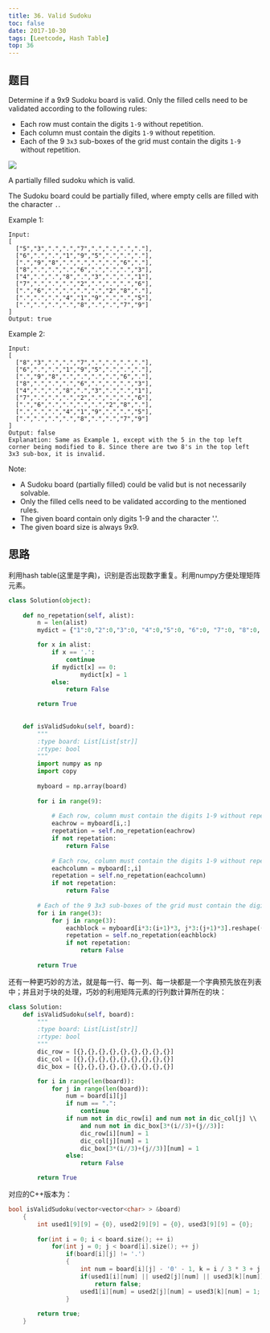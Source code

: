 ```yaml
---
title: 36. Valid Sudoku
toc: false
date: 2017-10-30
tags: [Leetcode, Hash Table]
top: 36
---
```


## 题目

Determine if a 9x9 Sudoku board is valid. Only the filled cells need to be validated according to the following rules:

* Each row must contain the digits `1-9` without repetition.
* Each column must contain the digits `1-9` without repetition.
* Each of the 9 `3x3` sub-boxes of the grid must contain the digits `1-9` without repetition.

![](http://or9a8nskt.bkt.clouddn.com/15271493262650.png)

A partially filled sudoku which is valid.

The Sudoku board could be partially filled, where empty cells are filled with the character `.`.

Example 1:

```
Input:
[
  ["5","3",".",".","7",".",".",".","."],
  ["6",".",".","1","9","5",".",".","."],
  [".","9","8",".",".",".",".","6","."],
  ["8",".",".",".","6",".",".",".","3"],
  ["4",".",".","8",".","3",".",".","1"],
  ["7",".",".",".","2",".",".",".","6"],
  [".","6",".",".",".",".","2","8","."],
  [".",".",".","4","1","9",".",".","5"],
  [".",".",".",".","8",".",".","7","9"]
]
Output: true
```

Example 2:

```
Input:
[
  ["8","3",".",".","7",".",".",".","."],
  ["6",".",".","1","9","5",".",".","."],
  [".","9","8",".",".",".",".","6","."],
  ["8",".",".",".","6",".",".",".","3"],
  ["4",".",".","8",".","3",".",".","1"],
  ["7",".",".",".","2",".",".",".","6"],
  [".","6",".",".",".",".","2","8","."],
  [".",".",".","4","1","9",".",".","5"],
  [".",".",".",".","8",".",".","7","9"]
]
Output: false
Explanation: Same as Example 1, except with the 5 in the top left corner being modified to 8. Since there are two 8's in the top left 3x3 sub-box, it is invalid.

```

Note:

* A Sudoku board (partially filled) could be valid but is not necessarily solvable.
* Only the filled cells need to be validated according to the mentioned rules.
* The given board contain only digits 1-9 and the character '.'.
* The given board size is always 9x9.


## 思路

利用hash table(这里是字典)，识别是否出现数字重复。利用numpy方便处理矩阵元素。

```python
class Solution(object):
    
    def no_repetation(self, alist):
        n = len(alist)
        mydict = {"1":0,"2":0,"3":0, "4":0,"5":0, "6":0, "7":0, "8":0, "9":0}

        for x in alist:
            if x == '.':
                continue
            if mydict[x] == 0:
                    mydict[x] = 1
            else:
                return False

        return True
    
    
    def isValidSudoku(self, board):
        """
        :type board: List[List[str]]
        :rtype: bool
        """
        import numpy as np
        import copy
        
        myboard = np.array(board)
            
        for i in range(9):
            
            # Each row, column must contain the digits 1-9 without repetition.
            eachrow = myboard[i,:]
            repetation = self.no_repetation(eachrow)
            if not repetation:
                return False
            
            # Each row, column must contain the digits 1-9 without repetition.
            eachcolumn = myboard[:,i]
            repetation = self.no_repetation(eachcolumn)
            if not repetation:
                return False
        
        # Each of the 9 3x3 sub-boxes of the grid must contain the digits 1-9 without repetition.
        for i in range(3):
            for j in range(3):
                eachblock = myboard[i*3:(i+1)*3, j*3:(j+1)*3].reshape((-1,))
                repetation = self.no_repetation(eachblock)
                if not repetation:
                    return False
        
        return True
```       
        
        
还有一种更巧妙的方法，就是每一行、每一列、每一块都是一个字典预先放在列表中；并且对于块的处理，巧妙的利用矩阵元素的行列数计算所在的块：

```python
class Solution:
    def isValidSudoku(self, board):
        """
        :type board: List[List[str]]
        :rtype: bool
        """
        dic_row = [{},{},{},{},{},{},{},{},{}]
        dic_col = [{},{},{},{},{},{},{},{},{}]
        dic_box = [{},{},{},{},{},{},{},{},{}]

        for i in range(len(board)):
            for j in range(len(board)):
                num = board[i][j]
                if num == ".":
                    continue
                if num not in dic_row[i] and num not in dic_col[j] \\ 
                    and num not in dic_box[3*(i//3)+(j//3)]:
                    dic_row[i][num] = 1
                    dic_col[j][num] = 1
                    dic_box[3*(i//3)+(j//3)][num] = 1
                else:
                    return False

        return True
```

对应的C++版本为：

```cpp
bool isValidSudoku(vector<vector<char> > &board)
    {
        int used1[9][9] = {0}, used2[9][9] = {0}, used3[9][9] = {0};
        
        for(int i = 0; i < board.size(); ++ i)
            for(int j = 0; j < board[i].size(); ++ j)
                if(board[i][j] != '.')
                {
                    int num = board[i][j] - '0' - 1, k = i / 3 * 3 + j / 3;
                    if(used1[i][num] || used2[j][num] || used3[k][num])
                        return false;
                    used1[i][num] = used2[j][num] = used3[k][num] = 1;
                }
        
        return true;
    }
```

